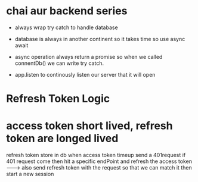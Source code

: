 # chai aur backend series

- always wrap try catch to handle database
- database is always in another continent so it takes time so use async await

- async operation always return a promise so when we called connentDb() we can write try catch.

- app.listen to continously listen our server that it will open

# Refresh Token Logic

# access token short lived, refresh token are longed lived

refresh token store in db when access token timeup send a 401request if 401 request come then hit a specific endPoint and refresh the access token ---> also send refresh token with the request so that we can match it then start a new session
